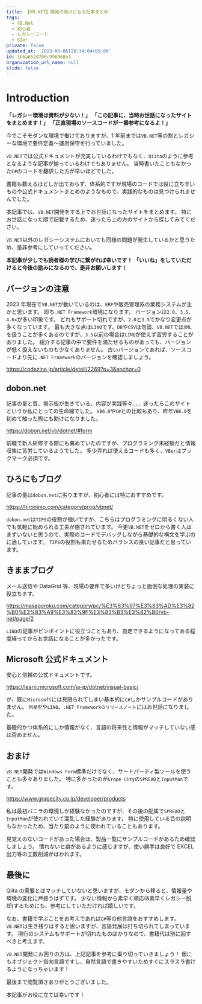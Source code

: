 ```yaml
---
title: 【VB.NET】開発の助けになる記事まとめ
tags:
  - VB.Net
  - 初心者
  - レガシーコード
  - SIer
private: false
updated_at: '2023-05-06T20:34:04+09:00'
id: 1b6a652d700c996968e3
organization_url_name: null
slide: false
---
```


# Introduction

**「レガシー環境は資料が少ない！」**
**「この記事に、当時お世話になったサイトをまとめます！」**
**「正直現場のソースコードが一番参考になるよ！」**

今でこそモダンな環境で働けておりますが、1 年前までは`VB.NET`等の割とレガシーな環境で要件定義〜運用保守を行っていました。

`VB.NET`では公式ドキュメントが充実しているわけでもなく、`Qiita`のように参考となるような記事が揃っているわけでもありません。
当時書いたこともなかった`C#`のコードを翻訳した方が早いほどでした。

書籍も数えるほどしか出ておらず、体系的ですが現場のコードでは役に立ち辛いものや公式ドキュメントまとめのようなもので、実践的なものは見つけられませんでした。

本記事では、`VB.NET`開発をする上でお世話になったサイトをまとめます。
特にお世話になった順で記載するため、迷ったら上の方のサイトから探してみてください。

`VB.NET`以外のレガシーシステムにおいても同様の問題が発生しているかと思うため、是非参考にしていってください。

**本記事が少しでも読者様の学びに繋がれば幸いです！**
**「いいね」をしていただけると今後の励みになるので、是非お願いします！**

## バージョンの注意

2023 年現在で`VB.NET`が動いているのは、`ERP`や販売管理系の業務システムが主かと思います。
即ち`.NET Framework`環境になります。
バージョンは`2.0`、`3.5`、`4.6x`が多い印象です。
どれもサポート切れですが、`2.0`と`3.5`でかなり変更点が多くなっています。
最も大きな点は`LINQ`です。`DB`や`CSV`は勿論、`VB.NET`では`XML`を扱うことが多くあるのですが、`3.5`以前の場合は`LINQ`が使えず苦労することがありました。
紹介する記事の中で要件を満たせるものがあっても、バージョンが低く扱えないものも少なくありません。
古いバージョンであれば、ソースコードより先に`.NET Framework`のバージョンを確認しましょう。

https://codezine.jp/article/detail/2269?p=3&anchor=0

## dobon.net

記事の量と質、掲示板が生きている、内容が実践等々......
迷ったらこのサイトというか私にとっての生命線でした。
`VB6.0`や`C#`との比較もあり、昨年`VB6.0`を初めて触った際にも助けになりました。

https://dobon.net/vb/dotnet/#form

前職で新人研修する際にも薦めていたのですが、プログラミング未経験だと情報収集に苦労しているようでした。
多少弄れば使えるコードも多く、`VBer`はブックマーク必須です。

## ひろにもブログ

記事の量は`dobon.net`に劣りますが、初心者には特におすすめです。

https://hironimo.com/category/prog/vbnet/

`dobon.net`は`TIPS`の役割が強いですが、こちらはプログラミングに明るくない人でも気軽に始められる工夫が施されています。
今更`VB.NET`をゼロから書く人はまずいないと思うので、実際のコードでデバッグしながら基礎的な構文を学ぶのに適しています。
`TIPS`の役割も果たせるためバランスの良い記事だと思っています。

## きままブログ

メール送信や DataGrid 等、現場の要件で多いけどちょっと面倒な処理の実装に役立ちます。

https://masagoroku.com/category/pc/%E3%83%97%E3%83%AD%E3%82%B0%E3%83%A9%E3%83%9F%E3%83%B3%E3%82%B0/vb-net/page/2

`LINQ`の記事がピンポイントに役立つこともあり、自走できるようになってある程度経ってからお世話になることが多かったです。

## Microsoft 公式ドキュメント

安心と信頼の公式ドキュメントです。

https://learn.microsoft.com/ja-jp/dotnet/visual-basic/

が、既に`Microsoft`には見限られてしまい基本的に`C#`しかサンプルコードがありません。
`列挙型`や`LINQ`、`.NET Frameworkのリリースノート`にはお世話になりました。

基礎的かつ体系的にしか情報がなく、言語の将来性と情報がマッチしていない感は否めません。

## おまけ

`VB.NET`開発では`Windows Form`標準だけでなく、サードパーティ製ツールを使うことも多々ありました。
特に多かったのが`Grape City`の`SPREAD`と`InputMan`です。

https://www.grapecity.co.jp/developer/products

私は最初バニラの環境しか経験なかったのですが、その後の配属で`SPREAD`と`InputMan`が使われていて混乱した経験があります。
特に使用している旨の説明もなかったため、当たり前のように使われていることもあります。

見覚えのないコードがあった場合は、製品一覧にサンプルコードがあるため確認しましょう。
慣れないと癖があるように感じますが、使い勝手は良好で EXCEL 出力等の工数削減がはかれます。

## 最後に

Qiita の需要とはマッチしていないと思いますが、モダンから移ると、情報量や環境の変化に戸惑うはずです。
少ない情報から素早く順応(&素早くレガシー脱却)するためにも、参考にしていただければ嬉しいです。

なお、書籍で学ぶことをお考えであれば`C#`等の他言語をおすすめします。
`VB.NET`は生き残りはすると思いますが、言語発展は打ち切られてしまっています。
現行のシステムもサポートが切れたものばかりなので、書籍代は別に回すべきと考えます。

`VB.NET`開発にお困りの方は、上記記事を参考に乗り切っていきましょう！
仮にもオブジェクト指向言語ですし、自然言語で書きやすいためすぐにスラスラ書けるようになっちゃいます！

最後まで閲覧頂きありがとうございました。

本記事がお役に立てば幸いです！
